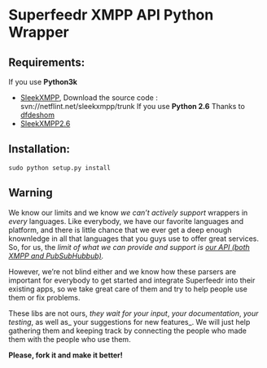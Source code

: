 # Superfeedr XMPP API Python Wrapper

## Requirements:
If you use **Python3k**
* [SleekXMPP](http://code.google.com/p/sleekxmpp/), Download the source code : svn://netflint.net/sleekxmpp/trunk
If you use **Python 2.6** Thanks to [dfdeshom](http://github.com/dfdeshom/)
* [SleekXMPP2.6](http://bitbucket.org/dfdeshom/sleekxmpp2.6/src/) 

## Installation:
    sudo python setup.py install

## Warning

We know our limits and we know *we can’t actively support* wrappers in _every_ languages. Like everybody, we have our favorite languages and platform, and there is little chance that we ever get a deep enough knownledge in all that languages that you guys use to offer great services. So, for us, the *limit of what we can provide and support is [our API (both XMPP and PubSubHubbub)](http://superfeedr.com/documentation).*

However, we’re not blind either and we know how these parsers are important for everybody to get started and integrate Superfeedr into their existing apps, so we take great care of them and try to help people use them or fix problems. 

These libs are not ours, _they wait for your input_, _your documentation_, _your testing_, as well as_ your suggestions for new features_. We will just help gathering them and keeping track by connecting the people who made them with the people who use them.

**Please, fork it and make it better!**